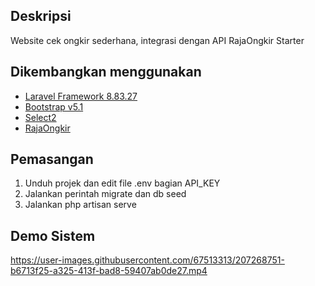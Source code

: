## Deskripsi

Website cek ongkir sederhana, integrasi dengan API RajaOngkir Starter

## Dikembangkan menggunakan
- [Laravel Framework 8.83.27](https://laravel.com/docs/8.x)
- [Bootstrap v5.1](https://getbootstrap.com/docs/5.1/getting-started/introduction/)
- [Select2](https://select2.org/)
- [RajaOngkir](https://rajaongkir.com/)

## Pemasangan
1. Unduh projek dan edit file .env bagian API_KEY
2. Jalankan perintah migrate dan db seed
3. Jalankan php artisan serve

## Demo Sistem
https://user-images.githubusercontent.com/67513313/207268751-b6713f25-a325-413f-bad8-59407ab0de27.mp4

